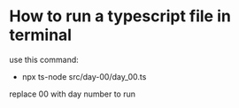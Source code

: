 # How to run a typescript file in terminal

use this command:

- npx ts-node src/day-00/day_00.ts

replace 00 with day number to run
